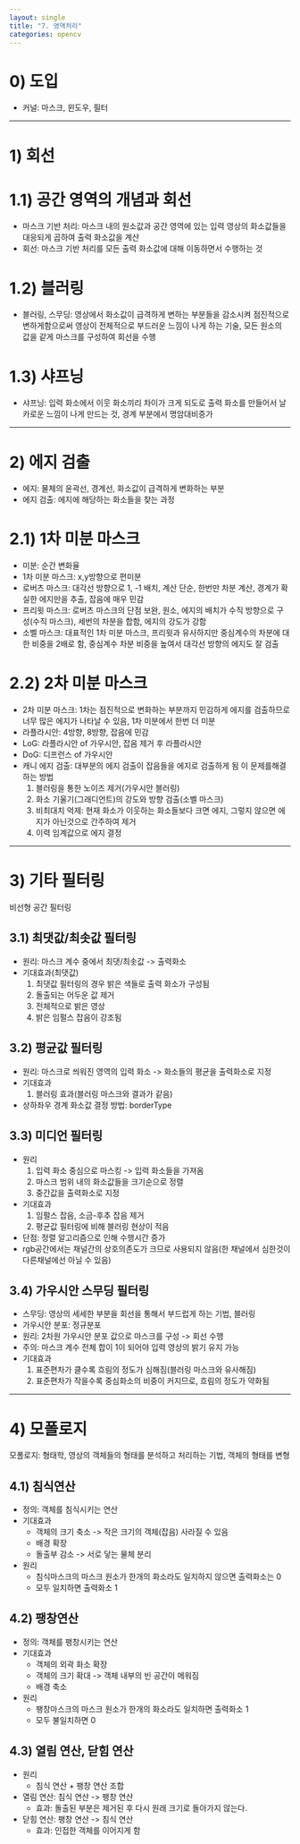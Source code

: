 ```yaml
---
layout: single
title: "7. 영역처리"
categories: opencv
---
```


# 0) 도입
* 커널: 마스크, 윈도우, 필터

---

# 1) 회선
# 1.1) 공간 영역의 개념과 회선
* 마스크 기반 처리: 마스크 내의 원소값과 공간 영역에 있는 입력 영상의 화소값들을 대응되게 곱하여 출력 화소값을 계산
* 회선: 마스크 기반 처리를 모든 출력 화소값에 대해 이동하면서 수행하는 것

# 1.2) 블러링
* 블러링, 스무딩: 영상에서 화소값이 급격하게 변하는 부분들을 감소시켜 점진적으로 변하게함으로써 영상이 전체적으로 부드러운 느낌이 나게 하는 기술, 모든 원소의 값을 같게 마스크를 구성하여 회선을 수행

# 1.3) 샤프닝
* 샤프닝: 입력 화소에서 이웃 화소끼리 차이가 크게 되도로 출력 화소를 만들어서 날카로운 느낌이 나게 만드는 것, 경계 부분에서 명암대비증가

---

# 2) 에지 검출
* 에지: 물체의 윤곽선, 경계선, 화소값이 급격하게 변화하는 부분
* 에지 검출: 에지에 해당하는 화소들을 찾는 과정

# 2.1) 1차 미분 마스크
* 미분: 순간 변화율
* 1차 미분 마스크: x,y방향으로 편미분
* 로버츠 마스크: 대각선 방향으로 1, -1 배치, 계산 단순, 한번만 차분 계산, 경계가 확실한 에지만을 추출, 잡음에 매우 민감
* 프리윗 마스크: 로버츠 마스크의 단점 보완, 원소, 에지의 배치가 수직 방향으로 구성(수직 마스크), 세번의 차분을 합함, 에지의 강도가 강함
* 소벨 마스크: 대표적인 1차 미분 마스크, 프리윗과 유사하지만 중심계수의 차분에 대한 비중을 2배로 함, 중심계수 차분 비중을 높여서 대각선 방향의 에지도 잘 검출

# 2.2) 2차 미분 마스크
* 2차 미분 마스크: 1차는 점진적으로 변화하는 부분까지 민감하게 에지를 검출하므로 너무 많은 에지가 나타날 수 있음, 1차 미분에서 한번 더 미분
* 라플라시안: 4방향, 8방향, 잡음에 민감
* LoG: 라플라시안 of 가우시안, 잡음 제거 후 라플라시안
* DoG: 디프런스 of 가우시안
* 캐니 에지 검출: 대부분의 에지 검출이 잡음들을 에지로 검출하게 됨 이 문제를해결하는 방법
    1. 블러링을 통한 노이즈 제거(가우시안 블러링)
    2. 화소 기울기(그래디언트)의 강도와 방향 검출(소벨 마스크)
    3. 비최대치 억제: 현재 화소가 이웃하는 화소들보다 크면 에지, 그렇지 않으면 에지가 아닌것으로 간주하여 제거
    4. 이력 임계값으로 에지 결정

---

# 3) 기타 필터링
비선형  공간 필터링

## 3.1) 최댓값/최솟값 필터링
* 원리: 마스크 계수 중에서 최댓/최솟값 -> 출력화소
* 기대효과(최댓값)
    1. 최댓값 필터링의 경우 밝은 색들로 출력 화소가 구성됨
    2. 돌출되는 어두운 값 제거
    3. 전체적으로 밝은 영상
    4. 밝은 임펄스 잡음이 강조됨

## 3.2) 평균값 필터링
* 원리: 마스크로 씌워진 영역의 입력 화소 -> 화소들의 평균을 출력화소로 지정
* 기대효과
    1. 블러링 효과(블러링 마스크와 결과가 같음)
* 상하좌우 경계 화소값 결정 방법: borderType

## 3.3) 미디언 필터링
* 원리
    1. 입력 화소 중심으로 마스킹 -> 입력 화소들을 가져옴
    2. 마스크 범위 내의 화소값들을 크기순으로 정렬
    3. 중간값을 출력화소로 지정
* 기대효과
    1. 임펄스 잡음, 소금-후추 잡음 제거
    2. 평균값 필터링에 비해 블러링 현상이 적음
* 단점: 정렬 알고리즘으로 인해 수행시간 증가
* rgb공간에서는 채널간의 상호의존도가 크므로 사용되지 않음(한 채널에서 심한것이 다른채널에선 아닐 수 있음)

## 3.4) 가우시안 스무딩 필터링
* 스무딩: 영상의 세세한 부분을 회선을 통해서 부드럽게 하는 기법, 블러링
* 가우시안 분포: 정규분포
* 원리: 2차원 가우시안 분포 값으로 마스크를 구성 -> 회선 수행
* 주의: 마스크 계수 전체 합이 1이 되어야 입력 영상의 밝기 유지 가능
* 기대효과
    1. 표준편차가 클수록 흐림의 정도가 심해짐(블러링 마스크와 유사해짐)
    2. 표준편차가 작을수록 중심화소의 비중이 커지므로, 흐림의 정도가 약화됨
    
---

# 4) 모폴로지
모폴로지: 형태학, 영상의 객체들의 형태를 분석하고 처리하는 기법, 객체의 형태를 변형

## 4.1) 침식연산
* 정의: 객체를 침식시키는 연산
* 기대효과
    * 객체의 크기 축소 -> 작은 크기의 객체(잡음) 사라질 수 있음
    * 배경 확장
    * 돌출부 감소 -> 서로 닿는 물체 분리
* 원리
    * 침식마스크의 마스크 원소가 한개의 화소라도 일치하지 않으면 출력화소는 0
    * 모두 일치하면 출력화소 1

## 4.2) 팽창연산
* 정의: 객체를 팽창시키는 연산
* 기대효과
    * 객체의 외곽 화소 확장
    * 객체의 크기 확대 -> 객체 내부의 빈 공간이 메워짐
    * 배경 축소
* 원리
    * 팽창마스크의 마스크 원소가 한개의 화소라도 일치하면 출력화소 1
    * 모두 불일치하면 0

## 4.3) 열림 연산, 닫힘 연산
* 원리
    * 침식 연산 + 팽창 연산 조합
* 열림 연산: 침식 연산 -> 팽창 연산
    * 효과: 돌출된 부분은 제거된 후 다시 원래 크기로 돌아가지 않는다.
* 닫힘 연산: 팽창 연산 -> 침식 연산
    * 효과: 인접한 객체를 이어지게 함